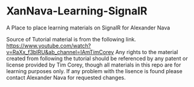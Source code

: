 # XanNava-Learning-SignalR
A Place to place learning materials on SignalR for Alexander Nava

Source of Tutorial material is from the following link.
https://www.youtube.com/watch?v=RaXx_f3bIRU&ab_channel=IAmTimCorey
Any rights to the material created from following the tutorial should be referenced by any patent or license provided by Tim Corey, though all materials in this repo are for learning purposes only. If any problem with the lisence is found please contact Alexander Nava for requested changes.